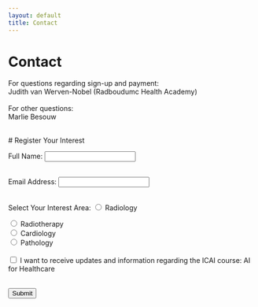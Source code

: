 ```yaml
---
layout: default
title: Contact
---
```


# Contact

<div class="content">

For questions regarding sign-up and payment: <br>
    <a href="mailto:judith.vanwerven-nobel@radboudumc.nl" target="_blank">
    <i class="fa-solid fa-envelope"></i> 
    </a>
Judith van Werven-Nobel (Radboudumc Health Academy) <br>
<br>
For other questions: <br>
    <a href="mailto:marlie.besouw@radboudumc.nl" target="_blank">
    <i class="fa-solid fa-envelope"></i> 
    </a>
Marlie Besouw <br>

<br>
</div>

<div class="content">
# Register Your Interest

<form id="interestForm">
  
  <label for="name">Full Name:</label>
  <input type="text" id="name" name="name" required><br><br>

  <label for="email">Email Address:</label>
  <input type="email" id="email" name="email" required><br><br>

  <label for="interest">Select Your Interest Area:</label>
  <input type="radio" id="radiology" name="interest" value="Radiology" required>
  <label for="radiology">Radiology</label><br>

  <input type="radio" id="radiotherapy" name="interest" value="Radiotherapy">
  <label for="radiotherapy">Radiotherapy</label><br>

  <input type="radio" id="cardiology" name="interest" value="Cardiology">
  <label for="cardiology">Cardiology</label><br>

  <input type="radio" id="pathology" name="interest" value="Pathology">
  <label for="pathology">Pathology</label><br><br>

  <label>
    <input type="checkbox" id="updates" name="updates" required>
    I want to receive updates and information regarding the ICAI course: AI for Healthcare
  </label><br><br>

  <button type="submit">Submit</button>

</form>

<p id="responseMessage" style="display: none;"></p>

<script>
document.getElementById("interestForm").addEventListener("submit", function(event){
    event.preventDefault(); // Prevent form from submitting normally

    var formData = new FormData(this);
    fetch("https://script.google.com/macros/s/AKfycbxrictys5kyh8TBDn3zqqSVU6G07PYJL9RQYXUTAWknX5JMfBigJmKurx_tZsHLLiLO/exec", {
        method: "POST",
        body: formData
    })
    .then(response => response.text())
    .then(data => {
        document.getElementById("interestForm").style.display = "none"; // Hide the form
        document.getElementById("responseMessage").style.display = "block";
        document.getElementById("responseMessage").innerHTML = "Thank you! Your response has been recorded.";
    })
    .catch(error => console.error("Error:", error));
});
</script>


</div>